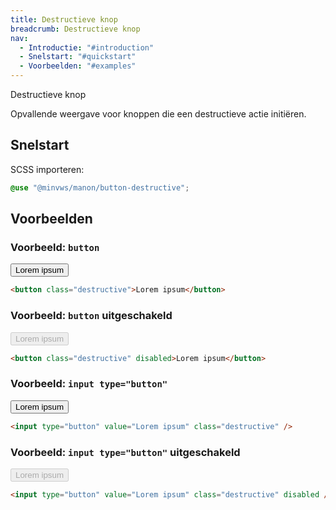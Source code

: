 ```yaml
---
title: Destructieve knop
breadcrumb: Destructieve knop
nav:
  - Introductie: "#introduction"
  - Snelstart: "#quickstart"
  - Voorbeelden: "#examples"
---
```


<p id="introduction">Destructieve knop</p>

Opvallende weergave voor knoppen die een destructieve actie initiëren.

<h2 id="quickstart">Snelstart</h2>

SCSS importeren:

```scss
@use "@minvws/manon/button-destructive";
```

<h2 id="examples">Voorbeelden</h2>

### Voorbeeld: `button`

<button class="destructive">Lorem ipsum</button>

```html
<button class="destructive">Lorem ipsum</button>
```

### Voorbeeld: `button` uitgeschakeld

<button class="destructive" disabled>Lorem ipsum</button>

```html
<button class="destructive" disabled>Lorem ipsum</button>
```

### Voorbeeld: `input type="button"`

<input type="button" value="Lorem ipsum" class="destructive" />

```html
<input type="button" value="Lorem ipsum" class="destructive" />
```

### Voorbeeld: `input type="button"` uitgeschakeld

<input type="button" value="Lorem ipsum" class="destructive" disabled />

```html
<input type="button" value="Lorem ipsum" class="destructive" disabled />
```

